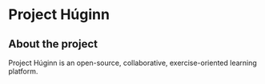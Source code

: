 # Project Húginn

## About the project
Project Húginn is an open-source, collaborative, exercise-oriented learning platform. 
